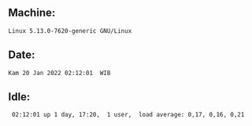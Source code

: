 ## Machine:
```
Linux 5.13.0-7620-generic GNU/Linux
```
## Date:
```
Kam 20 Jan 2022 02:12:01  WIB
```
## Idle:
```
 02:12:01 up 1 day, 17:20,  1 user,  load average: 0,17, 0,16, 0,21
```
